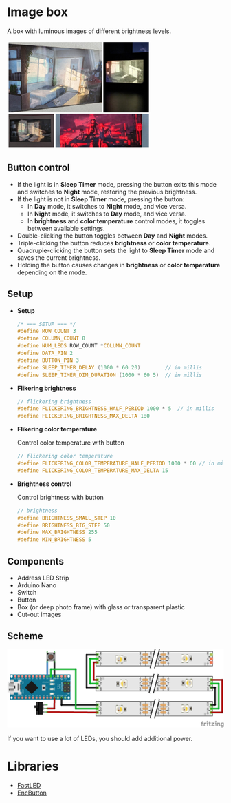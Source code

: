 # Image box

A box with luminous images of different brightness levels.

<img src="preview/collage.jpg" alt="collage preview" height="250">

## Button control

- If the light is in **Sleep Timer** mode, pressing the button exits this mode and switches to **Night** mode, restoring the previous brightness.
- If the light is not in **Sleep Timer** mode, pressing the button:
  - In **Day** mode, it switches to **Night** mode, and vice versa.
  - In **Night** mode, it switches to **Day** mode, and vice versa.
  - In **brightness** and **color temperature** control modes, it toggles between available settings.
- Double-clicking the button toggles between **Day** and **Night** modes.
- Triple-clicking the button reduces **brightness** or **color temperature**.
- Quadruple-clicking the button sets the light to **Sleep Timer** mode and saves the current brightness.
- Holding the button causes changes in **brightness** or **color temperature** depending on the mode.

## Setup

- **Setup**

  ```c
  /* === SETUP === */
  #define ROW_COUNT 3
  #define COLUMN_COUNT 8
  #define NUM_LEDS ROW_COUNT *COLUMN_COUNT
  #define DATA_PIN 2
  #define BUTTON_PIN 3
  #define SLEEP_TIMER_DELAY (1000 * 60 20)        // in millis
  #define SLEEP_TIMER_DIM_DURATION (1000 * 60 5)  // in millis
  ```

- **Flikering brightness**

  ```c
  // flickering brightness
  #define FLICKERING_BRIGHTNESS_HALF_PERIOD 1000 * 5  // in millis
  #define FLICKERING_BRIGHTNESS_MAX_DELTA 180
  ```

- **Flikering color temperature**

  Control color temperature with button

  ```c
  // flickering color temperature
  #define FLICKERING_COLOR_TEMPERATURE_HALF_PERIOD 1000 * 60 // in millis
  #define FLICKERING_COLOR_TEMPERATURE_MAX_DELTA 15
  ```

- **Brightness control**

  Control brightness with button

  ```c
  // brightness
  #define BRIGHTNESS_SMALL_STEP 10
  #define BRIGHTNESS_BIG_STEP 50
  #define MAX_BRIGHTNESS 255
  #define MIN_BRIGHTNESS 5
  ```

## Components

- Address LED Strip
- Arduino Nano
- Switch
- Button
- Box (or deep photo frame) with glass or transparent plastic
- Cut-out images

## Scheme

![scheme](schemes/scheme.jpg)

If you want to use a lot of LEDs, you should add additional power.

# Libraries

- [FastLED](https://github.com/FastLED/FastLED)
- [EncButton](https://github.com/GyverLibs/EncButton)
